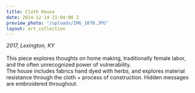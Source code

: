 ```yaml
---
title: Cloth House
date: 2024-12-14 21:04:00 Z
preview_photo: "/uploads/IMG_1070.JPG"
layout: art_collection
---
```


*2017, Lexington, KY*<br>
<br>
This piece explores thoughts on home making, traditionally female labor, and the often unrecognized power of vulnerability.<br>
The house includes fabrics hand dyed with herbs, and explores material resistance through the cloth + process of construction. Hidden messages are embroidered throughout. 
